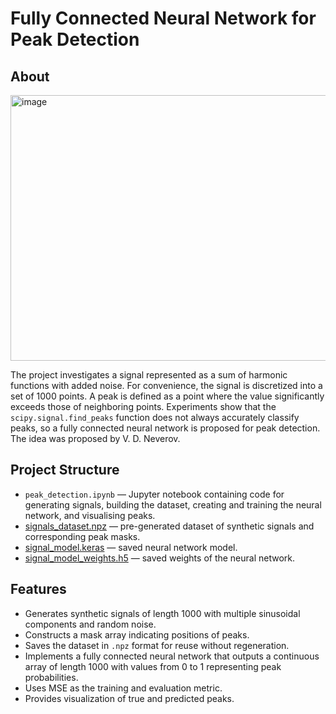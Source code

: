 # Fully Connected Neural Network for Peak Detection

## About
<img width="1620" height="425" alt="image" src="https://github.com/user-attachments/assets/1fe17988-7f0c-4b3d-badb-965df84e315b" />

The project investigates a signal represented as a sum of harmonic functions with added noise. For convenience, the signal is discretized into a set of 1000 points. A peak is defined as a point where the value significantly exceeds those of neighboring points. Experiments show that the `scipy.signal.find_peaks` function does not always accurately classify peaks, so a fully connected neural network is proposed for peak detection. The idea was proposed by V. D. Neverov.

## Project Structure
- `peak_detection.ipynb` — Jupyter notebook containing code for generating signals, building the dataset, creating and training the neural network, and visualising peaks.
- [signals_dataset.npz](https://mega.nz/file/P64ghRSD#vPIbyPSXhMC7EAI87WXTJ43hx0synSVvNN6r-EP2BIw) — pre-generated dataset of synthetic signals and corresponding peak masks.
- [signal_model.keras](https://mega.nz/file/TuAGHYYY#uRt_abCcxEvAzpSto0-RtznCOzu6Qc7PQ-A7nJemzhQ) — saved neural network model.
- [signal_model_weights.h5](https://mega.nz/file/y7pHkRQa#ouYWxpkJlBgz9-bFldJpGVUtfcdsP4f4yW3g8TiirUk) — saved weights of the neural network.

## Features
- Generates synthetic signals of length 1000 with multiple sinusoidal components and random noise.
- Constructs a mask array indicating positions of peaks.
- Saves the dataset in `.npz` format for reuse without regeneration.
- Implements a fully connected neural network that outputs a continuous array of length 1000 with values from 0 to 1 representing peak probabilities.
- Uses MSE as the training and evaluation metric.
- Provides visualization of true and predicted peaks.
